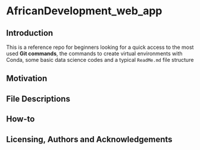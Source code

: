 # AfricanDevelopment_web_app

## Introduction
This is a reference repo for beginners looking for a quick access to the most used **Git commands**, the commands to create virtual environments with Conda, some basic data science codes and a typical `ReadMe.md` file structure

## Motivation 



## File Descriptions 




## How-to




## Licensing, Authors and Acknowledgements
